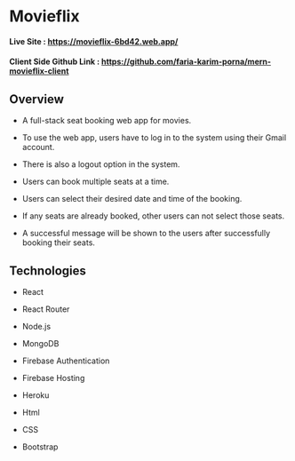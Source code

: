 # Movieflix

#### Live Site : https://movieflix-6bd42.web.app/

#### Client Side Github Link : https://github.com/faria-karim-porna/mern-movieflix-client

## Overview

*  A full-stack seat booking web app for movies.

* To use the web app, users have to log in to the system using their Gmail account.

* There is also a logout option in the system.

* Users can book multiple seats at a time.

* Users can select their desired date and time of the booking.

* If any seats are already booked, other users can not select those seats.

* A successful message will be shown to the users after successfully booking their seats.

## Technologies 

* React

* React Router

* Node.js

* MongoDB

* Firebase Authentication 

* Firebase Hosting

* Heroku

* Html

* CSS

* Bootstrap

